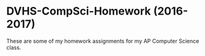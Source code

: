 # DVHS-CompSci-Homework (2016-2017)
These are some of my homework assignments for my AP Computer Science class.
